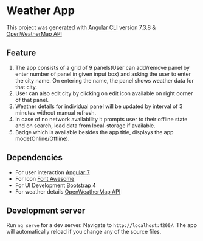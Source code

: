 # Weather App

This project was generated with [Angular CLI](https://github.com/angular/angular-cli) version 7.3.8 & [OpenWeatherMap API](https://openweathermap.org/api)

## Feature

1. The app consists of a grid of 9 panels(User can add/remove panel by enter number of panel in given input box) and asking the user to enter the city name. On entering the name, the panel shows weather data for that city.
2. User can also edit city by clicking on edit icon available on right corner of that panel.
3. Weather details for individual panel will be updated by interval of 3 minutes without manual refresh.
4. In case of no network availability it prompts user to their offline state and on search, load data from local-storage if available.
5. Badge which is available besides the app title, displays the app mode(Online/Offline).

## Dependencies

- For user interaction [Angular 7](https://angular.io/)
- For Icon [Font Awesome](https://fontawesome.com/)
- For UI Development [Bootstrap 4](https://getbootstrap.com/)
- For weather details [OpenWeatherMap API](https://openweathermap.org/api)

## Development server

Run `ng serve` for a dev server. Navigate to `http://localhost:4200/`. The app will automatically reload if you change any of the source files.